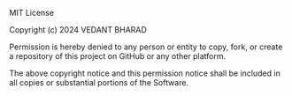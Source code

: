 MIT License

Copyright (c) 2024 VEDANT BHARAD

Permission is hereby denied to any person or entity to copy, fork, or create a
repository of this project on GitHub or any other platform.

The above copyright notice and this permission notice shall be included in all
copies or substantial portions of the Software.
